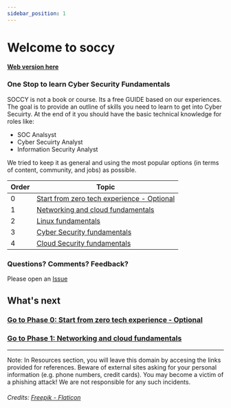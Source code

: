 ```yaml
---
sidebar_position: 1
---
```




# Welcome to soccy


**[Web version here](https://soc-cy.github.io/#/)**


### One Stop to learn Cyber Security Fundamentals


SOCCY is not a book or course. Its a free GUIDE  based on our experiences. The goal is to provide an outline of skills you need to learn to get into Cyber Secuirty. At the end of it you should have the basic technical knowledge for roles like:

- SOC Analsyst
- Cyber Secuirty Analyst
- Information Security Analyst

We tried to keep it as general and using the most popular options (in terms of content, community, and jobs) as possible. 


| Order | Topic                           | 
|-------|---------------------------------|
| 0     | [Start from zero tech experience - Optional](phase0/README.md)  | 
| 1     | [Networking and cloud fundamentals](phase1/README.md) |
| 2     | [Linux fundamentals](phase2/README.md) |
| 3     | [Cyber Security fundamentals](phase3/README.md)| 
| 4     | [Cloud Security fundamentals](phase4/README.md)| 



### Questions? Comments? Feedback?

Please open an [Issue](https://github.com/soc-cy/soc-cy.github.io/issues)


## What's next

### [Go to Phase 0: Start from zero tech experience - Optional](phase0/README.md)

### [Go to Phase 1: Networking and cloud fundamentals](phase1/README.md)

___

Note: In Resources section, you will leave this domain by accesing the links provided for references. Beware of external sites asking for your personal information (e.g. phone numbers, credit cards). You may become a victim of a phishing attack! We are not responsible for any such incidents.


###### Credits:  [Freepik - Flaticon](https://www.flaticon.com/free-icons/security")

